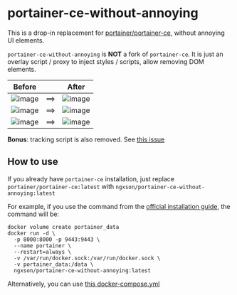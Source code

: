 # portainer-ce-without-annoying

This is a drop-in replacement for [portainer/portainer-ce](https://hub.docker.com/r/portainer/portainer-ce), without annoying UI elements.

`portainer-ce-without-annoying` is **NOT** a fork of `portainer-ce`. It is just an overlay script / proxy to inject styles / scripts, allow removing DOM elements.

| Before ||  After |
|---|---|---|
| ![image](https://user-images.githubusercontent.com/7702203/236629225-5703d704-0d3e-4eb4-b460-e91bb7dbe19d.png) | ==> | ![image](https://user-images.githubusercontent.com/7702203/236629236-53df8ff4-7fb3-4144-876f-a04ce8ab9ea4.png) |
| ![image](https://user-images.githubusercontent.com/7702203/236629290-e616ff6a-b69b-4848-80ab-b4d93ca9d25e.png) | ==> | ![image](https://user-images.githubusercontent.com/7702203/236629305-9130c816-2fd6-4bec-b1c8-c117b6381d4b.png) |
| ![image](https://user-images.githubusercontent.com/7702203/236629353-5fd003d4-1725-46ab-bed9-15df02705263.png) | ==> | ![image](https://user-images.githubusercontent.com/7702203/236629375-a248f359-2730-4dc0-9206-5de84d5ed831.png) |

**Bonus**: tracking script is also removed. See [this issue](https://github.com/ngxson/portainer-ce-without-annoying/issues/5)

## How to use

If you already have `portainer-ce` installation, just replace `portainer/portainer-ce:latest` with `ngxson/portainer-ce-without-annoying:latest`

For example, if you use the command from the [official installation guide](https://docs.portainer.io/start/install-ce/server/docker/linux), the command will be:

```
docker volume create portainer_data
docker run -d \
  -p 8000:8000 -p 9443:9443 \
  --name portainer \
  --restart=always \
  -v /var/run/docker.sock:/var/run/docker.sock \
  -v portainer_data:/data \
  ngxson/portainer-ce-without-annoying:latest
```

Alternatively, you can use [this docker-compose.yml](https://github.com/ngxson/portainer-ce-without-annoying/blob/master/docker-compose.yml)
